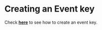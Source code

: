 # Creating an Event key

Check **[here][inngest]** to see how to create an event key.

[inngest]: https://www.inngest.com/docs/events/creating-an-event-key?ref=elixir-sdk
